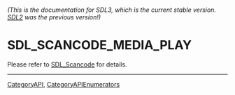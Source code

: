 ###### (This is the documentation for SDL3, which is the current stable version. [SDL2](https://wiki.libsdl.org/SDL2/) was the previous version!)
# SDL_SCANCODE_MEDIA_PLAY

Please refer to [SDL_Scancode](SDL_Scancode) for details.

----
[CategoryAPI](CategoryAPI), [CategoryAPIEnumerators](CategoryAPIEnumerators)


